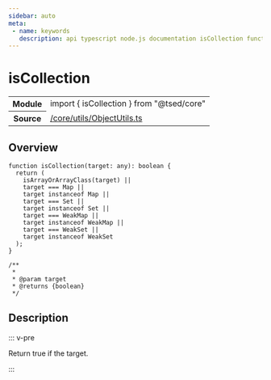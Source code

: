 ```yaml
---
sidebar: auto
meta:
 - name: keywords
   description: api typescript node.js documentation isCollection function
---
```

# isCollection <Badge text="Function" type="function"/>
<!-- Summary -->
<section class="symbol-info"><table class="is-full-width"><tbody><tr><th>Module</th><td><div class="lang-typescript"><span class="token keyword">import</span> { isCollection }&nbsp;<span class="token keyword">from</span>&nbsp;<span class="token string">"@tsed/core"</span></div></td></tr><tr><th>Source</th><td><a href="https://github.com/Romakita/ts-express-decorators/blob/v4.30.2/src//core/utils/ObjectUtils.ts#L0-L0">/core/utils/ObjectUtils.ts</a></td></tr></tbody></table></section>

<!-- Overview -->
## Overview


<pre><code class="typescript-lang ">function <span class="token function">isCollection</span><span class="token punctuation">(</span>target<span class="token punctuation">:</span> <span class="token keyword">any</span><span class="token punctuation">)</span><span class="token punctuation">:</span> <span class="token keyword">boolean</span> <span class="token punctuation">{</span>
  return <span class="token punctuation">(</span>
    <span class="token function">isArrayOrArrayClass</span><span class="token punctuation">(</span>target<span class="token punctuation">)</span> ||
    target === Map ||
    target instanceof Map ||
    target === Set ||
    target instanceof Set ||
    target === WeakMap ||
    target instanceof WeakMap ||
    target === WeakSet ||
    target instanceof WeakSet
  <span class="token punctuation">)</span><span class="token punctuation">;</span>
<span class="token punctuation">}</span>

/**
 *
 * @param target
 * @returns <span class="token punctuation">{</span><span class="token keyword">boolean</span><span class="token punctuation">}</span>
 */</code></pre>



<!-- Description -->
## Description

::: v-pre

Return true if the target.

:::